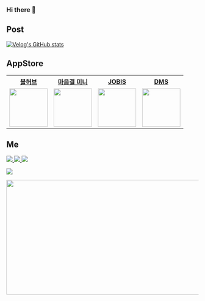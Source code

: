 ### Hi there 💩 

## Post
[![Velog's GitHub stats](https://velog-readme-stats.vercel.app/api?name=gtw030488&slug=고2가-교내-취업-관리-서비스를-만들기까지JOBIS-회고)](https://velog.io/@gtw030488/고2가-교내-취업-관리-서비스를-만들기까지JOBIS-회고)

## AppStore
<table>
  <tr>
    <th>
      <a href="https://apps.apple.com/kr/app/ballhub/id6520390860" target="_blank">볼허브</a>
    </th>
    <th>
      <a href="https://apps.apple.com/kr/app/마음결-미니-maumgyeol-mini/id6477999179" target="_blank">마음결 미니</a>
    </th>
    <th>
      <a href="https://apps.apple.com/kr/app/jobis-취업의-지름길/id6450888392" target="_blank">JOBIS</a>
    </th>
    <th>
       <a href="https://apps.apple.com/kr/app/dms-기숙사-관리-시스템/id6443398432" target="_blank">DMS</a>
    </th>
  </tr>
  <tr>
    <td>
      <a href="https://apps.apple.com/kr/app/ballhub/id6520390860" target="_blank">
        <img class="BallHub" src="https://github.com/user-attachments/assets/e06a25fd-fd2f-4b3e-860c-364937d8769a" height=100 width=100/>
      </a>
    </td>
    <td>
      <a href="https://apps.apple.com/kr/app/마음결-미니-maumgyeol-mini/id6477999179" target="_blank">
        <img class="Maumgyeol-Mini" src="https://github.com/user-attachments/assets/4accd79a-189a-46f1-9c0b-f68d4143153d" height=100 width=100/>
      </a>
    </td>
    <td>  
      <a href="https://apps.apple.com/kr/app/jobis-취업의-지름길/id6450888392" target="_blank">
        <img class="JOBIS" src="https://github.com/user-attachments/assets/5e1e87f8-88dc-402b-9f9b-5859d3875b29" height=100 width=100/>
      </a>
    </td>
    <td>
      <a href="https://apps.apple.com/kr/app/dms-기숙사-관리-시스템/id6443398432" target="_blank">
        <img class="DMS" src="https://github.com/user-attachments/assets/984819e8-2ee7-4da8-99ec-dee10a19b8dd" height=100 width=100/>
      </a>
    </td>
  </tr>
</table>

## Me
<a href="https://buttery-jellyfish-470.notion.site/52abb3d1112c40c394f0254d4f0986c7?pvs=4" target="_blank"><img src="https://img.shields.io/badge/Portfolio-000000?style=flat-square&logo=Notion&logoColor=white">
<a href="https://www.instagram.com/hsj._.06/" target="_blank"><img src="https://img.shields.io/badge/Instagram-E4405F?style=flat-square&logo=Instagram&logoColor=white">
<a href="https://velog.io/@gtw030488" target="_blank"><img src="https://img.shields.io/badge/Velog-20C997?style=flat-square&logo=Velog&logoColor=white">

<a target="_blank"><img src="https://img.shields.io/badge/gtw030488@gmail.com-EA4335?style=flat-square&logo=Gmail&logoColor=white">


<a href="https://github.com/devxb/gitanimals">
<img
  src="https://render.gitanimals.org/farms/HongSJae"
  width="600"
  height="300"
/>
</a>

